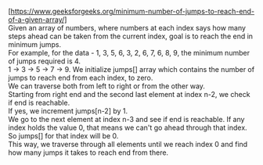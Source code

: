 [https://www.geeksforgeeks.org/minimum-number-of-jumps-to-reach-end-of-a-given-array/]		
Given an array of numbers, where numbers at each index says how many steps ahead can be taken from the current index, goal is to reach the end in minimum jumps.	
For example, for the data - 1, 3, 5, 6, 3, 2, 6, 7, 6, 8, 9, the minimum number of jumps required is 4.		
1 -> 3 -> 5 -> 7 -> 9.
We initialize jumps[] array which contains the number of jumps to reach end from each index, to zero. 	
We can traverse both from left to right or from the other way.		
Starting from right end and the second last element at index n-2, we check if end is reachable.  	
If yes, we increment jumps[n-2] by 1.		
We go to the next element at index n-3 and see if end is reachable.	
If any index holds  the value 0, that means we can't go ahead through that index. 	
So jumps[] for that index will be 0.	
This way, we traverse through all elements until we reach index 0 and find how many jumps it takes to reach end from there.	

